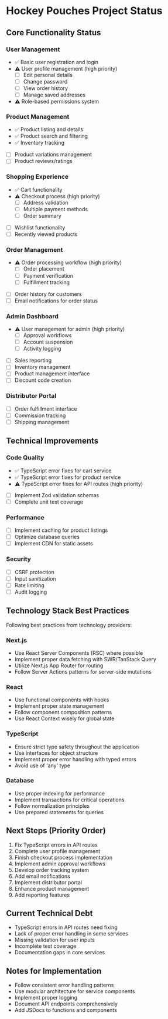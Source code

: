 # Hockey Pouches Project Status

## Core Functionality Status

### User Management

- ✅ Basic user registration and login
- ⚠️ User profile management (high priority)
  - [ ] Edit personal details
  - [ ] Change password
  - [ ] View order history
  - [ ] Manage saved addresses
- ⚠️ Role-based permissions system

### Product Management

- ✅ Product listing and details
- ✅ Product search and filtering
- ✅ Inventory tracking
- [ ] Product variations management
- [ ] Product reviews/ratings

### Shopping Experience

- ✅ Cart functionality
- ⚠️ Checkout process (high priority)
  - [ ] Address validation
  - [ ] Multiple payment methods
  - [ ] Order summary
- [ ] Wishlist functionality
- [ ] Recently viewed products

### Order Management

- ⚠️ Order processing workflow (high priority)
  - [ ] Order placement
  - [ ] Payment verification
  - [ ] Fulfillment tracking
- [ ] Order history for customers
- [ ] Email notifications for order status

### Admin Dashboard

- ⚠️ User management for admin (high priority)
  - [ ] Approval workflows
  - [ ] Account suspension
  - [ ] Activity logging
- [ ] Sales reporting
- [ ] Inventory management
- [ ] Product management interface
- [ ] Discount code creation

### Distributor Portal

- [ ] Order fulfillment interface
- [ ] Commission tracking
- [ ] Shipping management

## Technical Improvements

### Code Quality

- ✅ TypeScript error fixes for cart service
- ✅ TypeScript error fixes for product service
- ⚠️ TypeScript error fixes for API routes (high priority)
- [ ] Implement Zod validation schemas
- [ ] Complete unit test coverage

### Performance

- [ ] Implement caching for product listings
- [ ] Optimize database queries
- [ ] Implement CDN for static assets

### Security

- [ ] CSRF protection
- [ ] Input sanitization
- [ ] Rate limiting
- [ ] Audit logging

## Technology Stack Best Practices

Following best practices from technology providers:

### Next.js

- Use React Server Components (RSC) where possible
- Implement proper data fetching with SWR/TanStack Query
- Utilize Next.js App Router for routing
- Follow Server Actions patterns for server-side mutations

### React

- Use functional components with hooks
- Implement proper state management
- Follow component composition patterns
- Use React Context wisely for global state

### TypeScript

- Ensure strict type safety throughout the application
- Use interfaces for object structure
- Implement proper error handling with typed errors
- Avoid use of 'any' type

### Database

- Use proper indexing for performance
- Implement transactions for critical operations
- Follow normalization principles
- Use prepared statements for queries

## Next Steps (Priority Order)

1. Fix TypeScript errors in API routes
2. Complete user profile management
3. Finish checkout process implementation
4. Implement admin approval workflows
5. Develop order tracking system
6. Add email notifications
7. Implement distributor portal
8. Enhance product management
9. Add reporting features

## Current Technical Debt

- TypeScript errors in API routes need fixing
- Lack of proper error handling in some services
- Missing validation for user inputs
- Incomplete test coverage
- Documentation gaps in core services

## Notes for Implementation

- Follow consistent error handling patterns
- Use modular architecture for service components
- Implement proper logging
- Document API endpoints comprehensively
- Add JSDocs to functions and components
